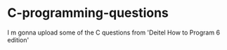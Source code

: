 # C-programming-questions
I m gonna upload some of the C questions from 'Deitel How to Program 6 edition'
